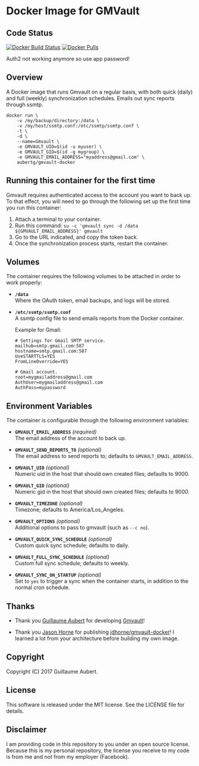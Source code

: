 Docker Image for GMVault
========================


Code Status
-----------

[![Docker Build Status](https://img.shields.io/docker/build/aubertg/gmvault-docker.svg)](https://hub.docker.com/r/aubertg/gmvault-docker/builds/)
[![Docker Pulls](https://img.shields.io/docker/pulls/aubertg/gmvault-docker.svg)](https://hub.docker.com/r/aubertg/gmvault-docker/)


Auth2 not working anymore so use app password!


Overview
--------

A Docker image that runs Gmvault on a regular basis, with both quick (daily) and
full (weekly) synchronization schedules. Emails out sync reports through ssmtp.

```
docker run \
	-v /my/backup/directory:/data \
	-v /my/host/ssmtp.conf:/etc/ssmtp/ssmtp.conf \
	-t \
	-d \
	--name=Gmvault \
	-e GMVAULT_UID=$(id -u myuser) \
	-e GMVAULT_GID=$(id -g mygroup) \
	-e GMVAULT_EMAIL_ADDRESS="myaddress@gmail.com" \
	aubertg/gmvault-docker
```


Running this container for the first time
-----------------------------------------

Gmvault requires authenticated access to the account you want to back up. To
that effect, you will need to go through the following set up the first time
you run this container:

1. Attach a terminal to your container.
2. Run this command: `su -c 'gmvault sync -d /data ${GMVAULT_EMAIL_ADDRESS}' gmvault`
3. Go to the URL indicated, and copy the token back.
4. Once the synchronization process starts, restart the container.


Volumes
-------

The container requires the following volumes to be attached in order to work
properly:

* **`/data`**  
	Where the OAuth token, email backups, and logs will be stored.

* **`/etc/ssmtp/ssmtp.conf`**  
	A ssmtp config file to send emails reports from the Docker container.

	Example for Gmail:
	```
	# Settings for Gmail SMTP service.
	mailhub=smtp.gmail.com:587
	hostname=smtp.gmail.com:587
	UseSTARTTLS=YES
	FromLineOverride=YES

	# Gmail account.
	root=mygmailaddress@gmail.com
	AuthUser=mygmailaddress@gmail.com
	AuthPass=mypassword
	```


Environment Variables
---------------------

The container is configurable through the following environment variables:

* **`GMVAULT_EMAIL_ADDRESS`** *(required)*  
	The email address of the account to back up.

* **`GMVAULT_SEND_REPORTS_TO`** *(optional)*  
	The email address to send reports to; defaults to `GMVAULT_EMAIL_ADDRESS`.

* **`GMVAULT_UID`** *(optional)*  
	Numeric uid in the host that should own created files; defaults to 9000.

* **`GMVAULT_GID`** *(optional)*  
	Numeric gid in the host that should own created files; defaults to 9000.

* **`GMVAULT_TIMEZONE`** *(optional)*  
	Timezone; defaults to America/Los_Angeles.

* **`GMVAULT_OPTIONS`** *(optional)*  
	Additional options to pass to gmvault (such as `--c no`).

* **`GMVAULT_QUICK_SYNC_SCHEDULE`** *(optional)*  
	Custom quick sync schedule; defaults to daily.

* **`GMVAULT_FULL_SYNC_SCHEDULE`** *(optional)*  
	Custom full sync schedule; defaults to weekly.

* **`GMVAULT_SYNC_ON_STARTUP`** *(optional)*  
	Set to `yes` to trigger a sync when the container starts, in addition to the
	normal cron schedule.


Thanks
------

* Thank you [Guillaume Aubert](https://github.com/gaubert) for developing
[Gmvault](https://github.com/gaubert/gmvault)!

* Thank you [Jason Horne](https://github.com/jdhorne) for publishing
[jdhorne/gmvault-docker](https://github.com/jdhorne/gmvault-docker)! I learned
a lot from your architecture before building my own image.


Copyright
---------

Copyright (C) 2017 Guillaume Aubert.


License
-------

This software is released under the MIT license. See the LICENSE file for
details.


Disclaimer
----------

I am providing code in this repository to you under an open source license.
Because this is my personal repository, the license you receive to my code is
from me and not from my employer (Facebook).
